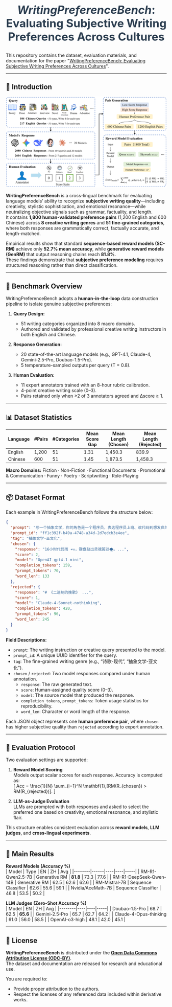 <h2 align="center" style="font-size: 2.5em; font-weight: bold; color: #2c3e50;">
  <i>WritingPreferenceBench</i>: Evaluating Subjective Writing Preferences Across Cultures
</h2>


This repository contains the dataset, evaluation materials, and documentation for the paper "[WritingPreferenceBench: Evaluating Subjective Writing Preferences Across Cultures]()".

---

## 🔔 Introduction

<p align="center">
  <img src="images/WPB_main.png" alt="WritingPreferenceBench Overview" style="width: 800px;"> 
</p>

**WritingPreferenceBench** is a cross-lingual benchmark for evaluating language models’ ability to recognize **subjective writing quality**—including creativity, stylistic sophistication, and emotional resonance—while neutralizing objective signals such as grammar, factuality, and length.  
It contains **1,800 human-validated preference pairs** (1,200 English and 600 Chinese) across **8 creative writing genres** and **51 fine-grained categories**, where both responses are grammatically correct, factually accurate, and length-matched.

Empirical results show that standard **sequence-based reward models (SC-RM)** achieve only **52.7% mean accuracy**, while **generative reward models (GenRM)** that output reasoning chains reach **81.8%**.  
These findings demonstrate that **subjective preference modeling** requires structured reasoning rather than direct classification.

---

## 🧩 Benchmark Overview

WritingPreferenceBench adopts a **human-in-the-loop** data construction pipeline to isolate genuine subjective preferences:

1. **Query Design:**  
   - 51 writing categories organized into 8 macro domains.  
   - Authored and validated by professional creative writing instructors in both English and Chinese.  

2. **Response Generation:**  
   - 20 state-of-the-art language models (e.g., GPT-4.1, Claude-4, Gemini-2.5-Pro, Doubao-1.5-Pro).  
   - 5 temperature-sampled outputs per query (T = 0.8).  

3. **Human Evaluation:**  
   - 11 expert annotators trained with an 8-hour rubric calibration.  
   - 4-point creative writing scale (0–3).  
   - Pairs retained only when ≥2 of 3 annotators agreed and Δscore ≥ 1.

---

## 📊 Dataset Statistics

| Language | #Pairs | #Categories | Mean Score Gap | Mean Length (Chosen) | Mean Length (Rejected) |
|-----------|---------|--------------|----------------|----------------------|------------------------|
| English   | 1,200   | 51           | 1.31           | 1,450.3              | 839.9                  |
| Chinese   | 600     | 51           | 1.45           | 1,873.5              | 1,458.3                |

**Macro Domains:** Fiction · Non-Fiction · Functional Documents · Promotional & Communication · Funny · Poetry · Scriptwriting · Role-Playing

---

## 📦 Dataset Format

Each example in WritingPreferenceBench follows the structure below:

```json
{
  "prompt": "写一个抽象文学，你的角色是一个程序员，表达程序员上班、改代码到想发疯的口号，可以用一些Emoji表情。字数不用太长，越不符合现实逻辑越好。要突出自己已经上班了16个小时这一点。",
  "prompt_id": "ff1c392f-b49a-4748-a34d-2d7edcb3e4ee",
  "tag": "抽象文学-亚文化",
  "chosen": {
    "response": "16小时代码雨 ☔️☠️，键盘敲出灵魂斑驳🌪️。...",
    "score": 2,
    "model": "OpenAI-gpt4.1-mini",
    "completion_tokens": 159,
    "prompt_tokens": 70,
    "word_len": 133
  },
  "rejected": {
    "response": "# 《二进制的挽歌》 ...",
    "score": 1,
    "model": "Claude-4-Sonnet-nothinking",
    "completion_tokens": 420,
    "prompt_tokens": 96,
    "word_len": 245
  }
}
```

**Field Descriptions:**
- `prompt`: The writing instruction or creative query presented to the model.  
- `prompt_id`: A unique UUID identifier for the query.  
- `tag`: The fine-grained writing genre (e.g., “诗歌-现代”, “抽象文学-亚文化”).  
- `chosen` / `rejected`: Two model responses compared under human annotation.  
  - `response`: The raw generated text.  
  - `score`: Human-assigned quality score (0–3).  
  - `model`: The source model that produced the response.  
  - `completion_tokens`, `prompt_tokens`: Token usage statistics for reproducibility.  
  - `word_len`: Character or word length of the response.  

Each JSON object represents one **human preference pair**, where `chosen` has higher subjective quality than `rejected` according to expert annotation.

---

## 🧠 Evaluation Protocol

Two evaluation settings are supported:

1. **Reward Model Scoring**  
   Models output scalar scores for each response. Accuracy is computed as:  
   \[
   Acc = \frac{1}{N} \sum_{i=1}^N \mathbf{1}\,[RM(R_{chosen}) > RM(R_{rejected})].
   \]

2. **LLM-as-Judge Evaluation**  
   LLMs are prompted with both responses and asked to select the preferred one based on creativity, emotional resonance, and stylistic flair.

This structure enables consistent evaluation across **reward models**, **LLM judges**, and **cross-lingual experiments**.

---

## 🏁 Main Results

**Reward Models (Accuracy %)**  
| Model | Type | EN | ZH | Avg |
|--------|------|----|----|-----|
| RM-R1-Qwen2.5-7B | Generative RM | **81.8** | 73.3 | 77.6 |
| RM-R1-DeepSeek-Qwen-14B | Generative RM | 62.5 | 62.6 | 62.6 |
| RM-Mistral-7B | Sequence Classifier | 62.6 | 55.6 | 59.1 |
| Nvidia/AceMath-7B | Sequence Classifier | 46.8 | 53.5 | 50.2 |

**LLM Judges (Zero-Shot Accuracy %)**  
| Model | EN | ZH | Avg |
|--------|----|----|-----|
| Doubao-1.5-Pro | 68.7 | 62.5 | **65.6** |
| Gemini-2.5-Pro | 65.7 | 62.7 | 64.2 |
| Claude-4-Opus-thinking | 61.0 | 56.0 | 58.5 |
| OpenAI-o3-high | 48.1 | 42.0 | 45.1 |

---

## 📜 License

**WritingPreferenceBench** is distributed under the **[Open Data Commons Attribution License (ODC-BY)](https://opendatacommons.org/licenses/by/)**.  
The dataset and documentation are released for research and educational use.  

You are required to:
- Provide proper attribution to the authors.  
- Respect the licenses of any referenced data included within derivative works.  


